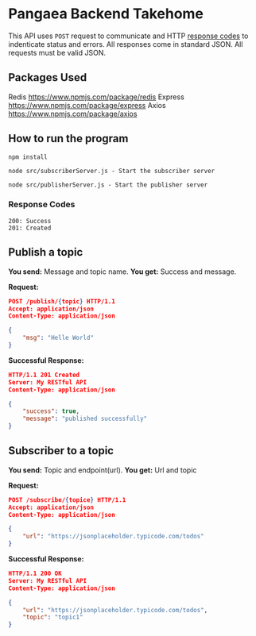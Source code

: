 # Pangaea Backend Takehome


This API uses `POST` request to communicate and HTTP [response codes](https://en.wikipedia.org/wiki/List_of_HTTP_status_codes) to indenticate status and errors. All responses come in standard JSON. All requests must be valid JSON.

## Packages Used

Redis https://www.npmjs.com/package/redis
Express https://www.npmjs.com/package/express
Axios https://www.npmjs.com/package/axios


## How to run the program

```
npm install

node src/subscriberServer.js - Start the subscriber server

node src/publisherServer.js - Start the publisher server
```

### Response Codes

```
200: Success
201: Created
```


## Publish a topic

**You send:** Message and topic name.
**You get:** Success and message.

**Request:**

```json
POST /publish/{topic} HTTP/1.1
Accept: application/json
Content-Type: application/json

{
    "msg": "Helle World"
}
```

**Successful Response:**

```json
HTTP/1.1 201 Created
Server: My RESTful API
Content-Type: application/json

{
    "success": true,
    "message": "published successfully"
}

```


## Subscriber to a topic

**You send:** Topic and endpoint(url).
**You get:** Url and topic 

**Request:**

```json
POST /subscribe/{topice} HTTP/1.1
Accept: application/json
Content-Type: application/json

{
    "url": "https://jsonplaceholder.typicode.com/todos"
}
```

**Successful Response:**

```json
HTTP/1.1 200 OK
Server: My RESTful API
Content-Type: application/json

{
    "url": "https://jsonplaceholder.typicode.com/todos",
    "topic": "topic1"
}
```

